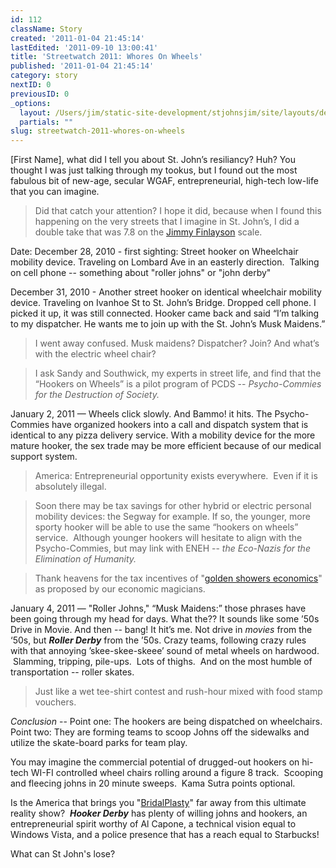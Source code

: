 ```yaml
---
id: 112
className: Story
created: '2011-01-04 21:45:14'
lastEdited: '2011-09-10 13:00:41'
title: 'Streetwatch 2011: Whores On Wheels'
published: '2011-01-04 21:45:14'
category: story
nextID: 0
previousID: 0
_options:
  layout: /Users/jim/static-site-development/stjohnsjim/site/layouts/default.static.ttml
  partials: ""
slug: streetwatch-2011-whores-on-wheels
---
```

<p>[First Name], what did I tell you about St. John’s resiliancy?  Huh?  You thought I was just talking through my tookus, but I found out the most fabulous bit of new-age, secular WGAF, entrepreneurial, high-tech low-life that you can imagine.</p>
<blockquote>
<p>Did that catch your attention?  I hope it did, because when I found this happening on the very streets that I imagine in St. John’s, I did a double take that was 7.8 on the <a href="http://en.wikipedia.org/wiki/James_Finlayson_(actor)" target="_blank">Jimmy Finlayson</a> scale.</p>
</blockquote>
<p>Date: December 28, 2010 - first sighting: Street hooker on Wheelchair mobility device.  Traveling on Lombard Ave in an easterly direction.  Talking on cell phone -- something about "roller johns" or "john derby"</p>
<p>December 31, 2010 - Another street hooker on identical wheelchair mobility device.  Traveling on Ivanhoe St to St. John’s Bridge.  Dropped cell  phone.  I picked it up,  it was still connected.  Hooker came back and said “I’m talking to my dispatcher.  He wants me to join up with the St. John’s Musk Maidens.”</p>
<blockquote>
<p>I went away confused.  Musk maidens?  Dispatcher?  Join? And what’s with the electric wheel chair?</p>
</blockquote>
<blockquote>
<p>I ask Sandy and Southwick, my experts in street life, and find that the “Hookers on Wheels” is a pilot program of PCDS -- <em>Psycho-Commies for the Destruction of Society.</em></p>
</blockquote>
<p>January 2, 2011 — Wheels click slowly.  And Bammo!  it hits.  The Psycho-Commies have organized hookers into a call and dispatch system that is identical to any pizza delivery service.  With a mobility device for the more mature hooker, the sex trade may be more efficient because of our medical support system.</p>
<blockquote>
<p>America: Entrepreneurial opportunity exists everywhere.  Even if it is absolutely illegal.</p>
</blockquote>
<blockquote>
<p>Soon there may be tax savings for other hybrid or electric personal mobility devices: the Segway for example.  If so, the younger, more sporty hooker will be able to use the same “hookers on wheels” service.  Although younger hookers will hesitate to align with the Psycho-Commies, but may link with ENEH -- <em>the Eco-Nazis for the Elimination of Humanity.</em></p>
</blockquote>
<blockquote>
<p>Thank heavens for the tax incentives of "<a title="Beware what trickles down" href="http://www.youtube.com/verify_age?next_url=http%3A//www.youtube.com/watch%3Fv%3DRTi5XjYVeWw">golden showers economics</a>" as proposed by our economic magicians.</p>
</blockquote>
<p>January 4, 2011 — "Roller Johns," “Musk Maidens:”  those phrases have been going through my head for days.  What the??  It sounds like some ’50s Drive in Movie. And then -- bang! It hit’s me.  Not drive in <em>movies</em> from the ‘50s, but <strong><em>Roller Derby</em></strong> from the ’50s.  Crazy teams, following crazy rules with that annoying ’skee-skee-skeee’ sound of metal wheels on hardwood.  Slamming, tripping, pile-ups.  Lots of thighs.  And on the most humble of transportation -- roller skates.</p>
<blockquote>
<p>Just like a wet tee-shirt contest and rush-hour mixed with food stamp vouchers.</p>
</blockquote>
<p><em>Conclusion</em> -- Point one: The hookers are being dispatched on wheelchairs. Point two: They are forming teams to scoop Johns  off the sidewalks and utilize the skate-board parks for team play.</p>
<p>You may imagine the commercial potential of drugged-out hookers on hi-tech WI-FI controlled wheel chairs rolling around a figure 8 track.  Scooping and fleecing johns in 20 minute sweeps.  Kama Sutra points optional.</p>
<p>Is the America that brings you "<a title="To cover up the claw marks? Meow!" href="http://www.eonline.com/on/shows/bridalplasty/index.html">BridalPlasty</a>" far away from this ultimate reality show?  <em><strong>Hooker Derby</strong></em> has plenty of willing johns and hookers, an entrepreneurial spirit worthy of Al Capone, a technical vision equal to Windows Vista, and a police presence that has a reach equal to Starbucks!</p>
<p>What can St John's lose?</p>